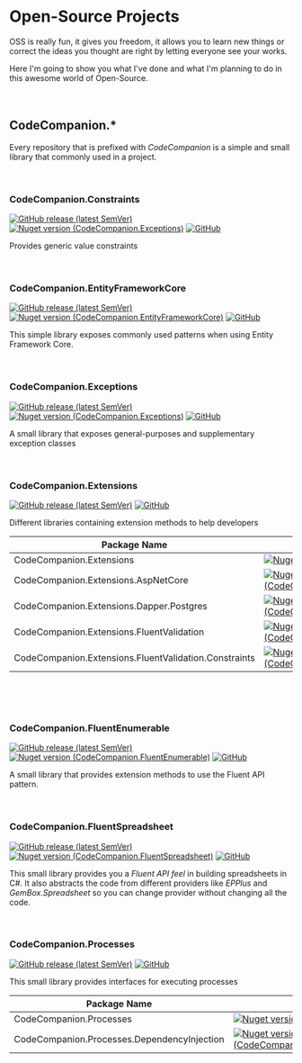# Open-Source Projects
OSS is really fun, it gives you freedom, it allows you to learn new things or correct the ideas you thought are right by letting everyone see your works.

Here I'm going to show you what I've done and what I'm planning to do in this awesome world of Open-Source.
<br><br><br>





## CodeCompanion.*
Every repository that is prefixed with *CodeCompanion* is a simple and small library that commonly used in a project.
<br><br><br>





### CodeCompanion.Constraints
[![GitHub release (latest SemVer)](https://img.shields.io/github/v/release/kblyr/CodeCompanion.Constraints?color=white&logo=github)](https://github.com/kblyr/CodeCompanion.Constraints)
[![Nuget version (CodeCompanion.Exceptions)](https://img.shields.io/nuget/v/CodeCompanion.Constraints?logo=nuget)](https://www.nuget.org/packages/CodeCompanion.Constraints)
[![GitHub](https://img.shields.io/github/license/kblyr/CodeCompanion.Constraints)](https://raw.githubusercontent.com/kblyr/CodeCompanion.Constraints/main/LICENSE)

Provides generic value constraints
<br><br><br>





### CodeCompanion.EntityFrameworkCore
[![GitHub release (latest SemVer)](https://img.shields.io/github/v/release/kblyr/CodeCompanion.EntityFrameworkCore?color=white&logo=github)](https://github.com/kblyr/CodeCompanion.EntityFrameworkCore)
[![Nuget version (CodeCompanion.EntityFrameworkCore)](https://img.shields.io/nuget/v/CodeCompanion.EntityFrameworkCore?logo=nuget)](https://www.nuget.org/packages/CodeCompanion.EntityFrameworkCore)
[![GitHub](https://img.shields.io/github/license/kblyr/CodeCompanion.EntityFrameworkCore)](https://raw.githubusercontent.com/kblyr/CodeCompanion.EntityFrameworkCore/main/LICENSE)

This simple library exposes commonly used patterns when using Entity Framework Core.
<br><br><br>





### CodeCompanion.Exceptions
[![GitHub release (latest SemVer)](https://img.shields.io/github/v/release/kblyr/CodeCompanion.Exceptions?color=white&logo=github)](https://github.com/kblyr/CodeCompanion.Exceptions)
[![Nuget version (CodeCompanion.Exceptions)](https://img.shields.io/nuget/v/CodeCompanion.Exceptions?logo=nuget)](https://www.nuget.org/packages/CodeCompanion.Exceptions)
[![GitHub](https://img.shields.io/github/license/kblyr/CodeCompanion.Exceptions)](https://raw.githubusercontent.com/kblyr/CodeCompanion.Exceptions/main/LICENSE)

A small library that exposes general-purposes and supplementary exception classes
<br><br><br>





### CodeCompanion.Extensions
[![GitHub release (latest SemVer)](https://img.shields.io/github/v/release/kblyr/CodeCompanion.Extensions?color=white&logo=github)](https://github.com/kblyr/CodeCompanion.Extensions)
[![GitHub](https://img.shields.io/github/license/kblyr/CodeCompanion.Extensions)](https://raw.githubusercontent.com/kblyr/CodeCompanion.Extensions/main/LICENSE)

Different libraries containing extension methods to help developers

| Package Name | Version |
|--------------|---------|
| CodeCompanion.Extensions | [![Nuget version (CodeCompanion.Extensions)](https://img.shields.io/nuget/v/CodeCompanion.Extensions?logo=nuget)](https://www.nuget.org/packages/CodeCompanion.Extensions) |
| CodeCompanion.Extensions.AspNetCore | [![Nuget version (CodeCompanion.Extensions.AspNetCore)](https://img.shields.io/nuget/v/CodeCompanion.Extensions.AspNetCore?logo=nuget)](https://www.nuget.org/packages/CodeCompanion.Extensions.AspNetCore) |
| CodeCompanion.Extensions.Dapper.Postgres | [![Nuget version (CodeCompanion.Extensions.Dapper.Postgres)](https://img.shields.io/nuget/v/CodeCompanion.Extensions.Dapper.Postgres?logo=nuget)](https://www.nuget.org/packages/CodeCompanion.Extensions.Dapper.Postgres) |
| CodeCompanion.Extensions.FluentValidation | [![Nuget version (CodeCompanion.Extensions.FluentValidation)](https://img.shields.io/nuget/v/CodeCompanion.Extensions.FluentValidation?logo=nuget)](https://www.nuget.org/packages/CodeCompanion.Extensions.FluentValidation) |
| CodeCompanion.Extensions.FluentValidation.Constraints | [![Nuget version (CodeCompanion.Extensions.FluentValidation.Constraints)](https://img.shields.io/nuget/v/CodeCompanion.Extensions.FluentValidation.Constraints?logo=nuget)](https://www.nuget.org/packages/CodeCompanion.Extensions.FluentValidation.Constraints) |



<br><br><br>





### CodeCompanion.FluentEnumerable
[![GitHub release (latest SemVer)](https://img.shields.io/github/v/release/kblyr/CodeCompanion.FluentEnumerable?color=white&logo=github)](https://github.com/kblyr/CodeCompanion.FluentEnumerable)
[![Nuget version (CodeCompanion.FluentEnumerable)](https://img.shields.io/nuget/v/CodeCompanion.FluentEnumerable?logo=nuget)](https://www.nuget.org/packages/CodeCompanion.FluentEnumerable)
[![GitHub](https://img.shields.io/github/license/kblyr/CodeCompanion.FluentEnumerable)](https://raw.githubusercontent.com/kblyr/CodeCompanion.FluentEnumerable/main/LICENSE)

A small library that provides extension methods to use the Fluent API pattern.
<br><br><br>





### CodeCompanion.FluentSpreadsheet
[![GitHub release (latest SemVer)](https://img.shields.io/github/v/release/kblyr/CodeCompanion.FluentSpreadsheet?color=white&logo=github)](https://github.com/kblyr/CodeCompanion.FluentSpreadsheet)
[![Nuget version (CodeCompanion.FluentSpreadsheet)](https://img.shields.io/nuget/v/CodeCompanion.FluentSpreadsheet?logo=nuget)](https://www.nuget.org/packages/CodeCompanion.FluentSpreadsheet)
[![GitHub](https://img.shields.io/github/license/kblyr/CodeCompanion.FluentSpreadsheet)](https://raw.githubusercontent.com/kblyr/CodeCompanion.FluentSpreadsheet/main/LICENSE)

This small library provides you a *Fluent API feel* in building spreadsheets in C#. It also abstracts the code from different providers like *EPPlus* and *GemBox.Spreadsheet* so you can change provider without changing all the code.
<br><br><br>





### CodeCompanion.Processes
[![GitHub release (latest SemVer)](https://img.shields.io/github/v/release/kblyr/CodeCompanion.Processes?color=white&logo=github)](https://github.com/kblyr/CodeCompanion.Processes)
[![GitHub](https://img.shields.io/github/license/kblyr/CodeCompanion.Processes)](https://raw.githubusercontent.com/kblyr/CodeCompanion.Processes/main/LICENSE)

This small library provides interfaces for executing processes

|Package Name|Version|
|------------|-------|
|CodeCompanion.Processes|[![Nuget version (CodeCompanion.Processes)](https://img.shields.io/nuget/v/CodeCompanion.Processes?logo=nuget)](https://www.nuget.org/packages/CodeCompanion.Processes)|
|CodeCompanion.Processes.DependencyInjection|[![Nuget version (CodeCompanion.Processes.DependencyInjection)](https://img.shields.io/nuget/v/CodeCompanion.Processes.DependencyInjection?logo=nuget)](https://www.nuget.org/packages/CodeCompanion.Processes.DependencyInjection)|
